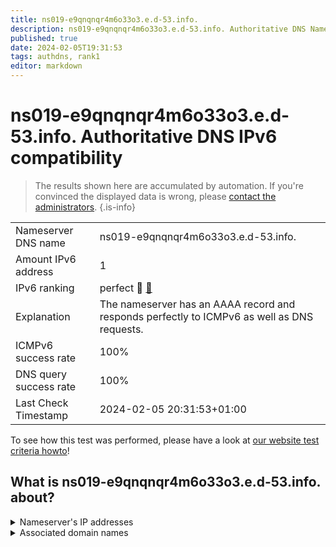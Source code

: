 ```yaml
---
title: ns019-e9qnqnqr4m6o33o3.e.d-53.info.
description: ns019-e9qnqnqr4m6o33o3.e.d-53.info. Authoritative DNS Nameserver IPv6 compatibility
published: true
date: 2024-02-05T19:31:53
tags: authdns, rank1
editor: markdown
---
```


# ns019-e9qnqnqr4m6o33o3.e.d-53.info. Authoritative DNS IPv6 compatibility

> The results shown here are accumulated by automation. If you're convinced the displayed data is wrong, please [contact the administrators](/howto/chat). 
{.is-info}




|   |   |
| - | - |
| Nameserver DNS name | ns019-e9qnqnqr4m6o33o3.e.d-53.info.
| Amount IPv6 address | 1
| IPv6 ranking | perfect :1st_place_medal: [🔗](/howto/ranking) |
| Explanation | The nameserver has an AAAA record and responds perfectly to ICMPv6 as well as DNS requests. |
| ICMPv6 success rate | 100%|
| DNS query success rate | 100% |
| Last Check Timestamp | 2024-02-05 20:31:53+01:00 |

To see how this test was performed, please have a look at [our website test criteria howto](/howto/testcriteria/authdns)!


## What is ns019-e9qnqnqr4m6o33o3.e.d-53.info. about?




<details>
<summary>Nameserver's IP addresses</summary>

2001:240:bb81::28:50

</details>



<details>
<summary>Associated domain names</summary>

www.nochubank.or.jp

</details>
